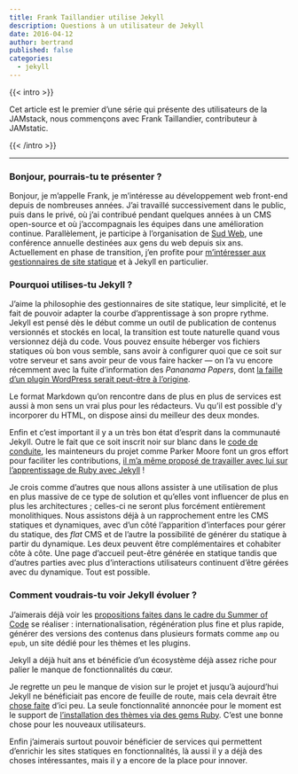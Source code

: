 ```yaml
---
title: Frank Taillandier utilise Jekyll
description: Questions à un utilisateur de Jekyll
date: 2016-04-12
author: bertrand
published: false
categories:
  - jekyll
---
```


{{< intro >}}

Cet article est le premier d’une série qui présente des utilisateurs de la
JAMstack, nous commençons avec Frank Taillandier, contributeur à JAMstatic.

{{< /intro >}}

---

### Bonjour, pourrais-tu te présenter ?

Bonjour, je m’appelle Frank, je m’intéresse au développement web front-end
depuis de nombreuses années. J’ai travaillé successivement dans le public, puis
dans le privé, où j’ai contribué pendant quelques années à un CMS open-source et
où j’accompagnais les équipes dans une amélioration continue. Parallèlement, je
participe à l’organisation de [Sud Web](//sudweb.fr/), une conférence annuelle
destinées aux gens du web depuis six ans. Actuellement en phase de transition,
j’en profite pour [m’intéresser aux gestionnaires de site
statique](http://frank.taillandier.me/2016/03/08/les-gestionnaires-de-contenu-statique/)
et à Jekyll en particulier.

### Pourquoi utilises-tu Jekyll ?

J’aime la philosophie des gestionnaires de site statique, leur simplicité, et le
fait de pouvoir adapter la courbe d’apprentissage à son propre rythme. Jekyll
est pensé dès le début comme un outil de publication de contenus versionnés et
stockés en local, la transition est toute naturelle quand vous versionnez déjà
du code. Vous pouvez ensuite héberger vos fichiers statiques où bon vous semble,
sans avoir à configurer quoi que ce soit sur votre serveur et sans avoir peur de
vous faire hacker — on l’a vu encore récemment avec la fuite d’information des
_Pananama Papers_, dont
[la faille d’un plugin WordPress serait peut-être à l’origine](http://www.numerama.com/tech/161800-panama-papers-wordpress-et-drupal-a-lorigine-de-la-fuite.html).

Le format Markdown qu’on rencontre dans de plus en plus de services est aussi à
mon sens un vrai plus pour les rédacteurs. Vu qu’il est possible d’y incorporer
du HTML, on dispose ainsi du meilleur des deux mondes.

Enfin et c’est important il y a un très bon état d’esprit dans la communauté
Jekyll. Outre le fait que ce soit inscrit noir sur blanc dans le
[code de conduite](https://jekyllrb.com/docs/conduct/), les mainteneurs du
projet comme Parker Moore font un gros effort pour faciliter les contributions,
[il m’a même proposé de travailler avec lui sur l’apprentissage de Ruby avec Jekyll](https://talk.jekyllrb.com/t/core-data-driven-content/2213/5?u=dirtyf)
!

Je crois comme d’autres que nous allons assister à une utilisation de plus en
plus massive de ce type de solution et qu’elles vont influencer de plus en plus
les architectures ; celles-ci ne seront plus forcément entièrement
monolithiques. Nous assistons déjà à un rapprochement entre les CMS statiques et
dynamiques, avec d’un côté l’apparition d’interfaces pour gérer du statique, des
_flat_ CMS et de l’autre la possibilité de générer du statique à partir du
dynamique. Les deux peuvent être complémentaires et cohabiter côte à côte. Une
page d’accueil peut-être générée en statique tandis que d’autres parties avec
plus d’interactions utilisateurs continuent d’être gérées avec du dynamique.
Tout est possible.

### Comment voudrais-tu voir Jekyll évoluer ?

J’aimerais déjà voir les
[propositions faites dans le cadre du Summer of Code](https://github.com/github/mentorships/issues?q=is%3Aissue+is%3Aopen+label%3A%22project%3A+Jekyll%22)
se réaliser : internationalisation, régénération plus fine et plus rapide,
générer des versions des contenus dans plusieurs formats comme `amp` ou `epub`,
un site dédié pour les thèmes et les plugins.

Jekyll a déjà huit ans et bénéficie d’un écosystème déjà assez riche pour palier
le manque de fonctionnalités du cœur.

Je regrette un peu le manque de vision sur le projet et jusqu’à aujourd’hui
Jekyll ne bénéficiait pas encore de feuille de route, mais cela devrait être
[chose faite](https://github.com/jekyll/jekyll/blob/roadmap/site/roadmap.md#v32)
d’ici peu. La seule fonctionnalité annoncée pour le moment est le support de
[l’installation des thèmes via des gems Ruby](https://github.com/jekyll/jekyll/pull/4595).
C’est une bonne chose pour les nouveaux utilisateurs.

Enfin j’aimerais surtout pouvoir bénéficier de services qui permettent
d’enrichir les sites statiques en fonctionnalités, là aussi il y a déjà des
choses intéressantes, mais il y a encore de la place pour innover.
